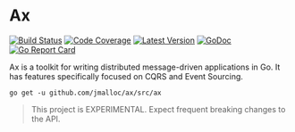 # Ax

[![Build Status](http://img.shields.io/travis/jmalloc/ax/master.svg)](https://travis-ci.org/jmalloc/ax)
[![Code Coverage](https://img.shields.io/codecov/c/github/jmalloc/ax/master.svg)](https://codecov.io/github/jmalloc/ax)
[![Latest Version](https://img.shields.io/github/tag/jmalloc/ax.svg?label=semver)](https://semver.org)
[![GoDoc](https://godoc.org/github.com/jmalloc/ax?status.svg)](https://godoc.org/github.com/jmalloc/ax/src/ax)
[![Go Report Card](https://goreportcard.com/badge/github.com/jmalloc/ax)](https://goreportcard.com/report/github.com/jmalloc/ax)

Ax is a toolkit for writing distributed message-driven applications in Go.
It has features specifically focused on CQRS and Event Sourcing.

    go get -u github.com/jmalloc/ax/src/ax

> This project is EXPERIMENTAL. Expect frequent breaking changes to the API.
